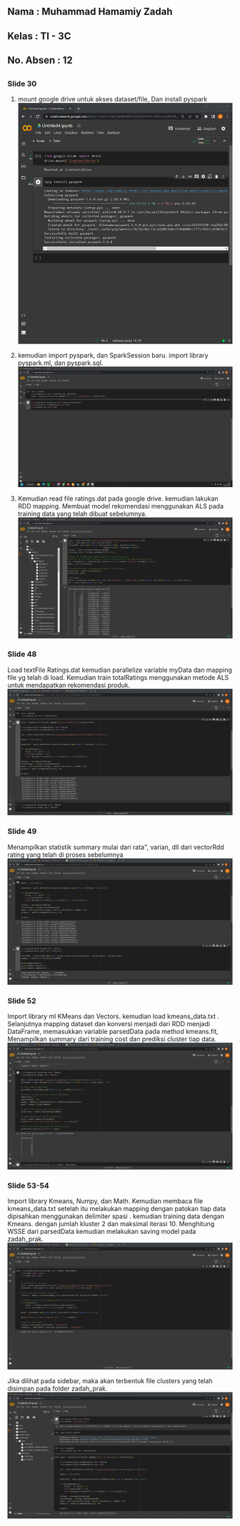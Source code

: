 ## Nama      : Muhammad Hamamiy Zadah
## Kelas     : TI - 3C
## No. Absen : 12
##

### Slide 30

1. mount google drive untuk akses dataset/file, Dan install pyspark
![Screenshot ](image/01.png)


2. kemudian import pyspark, dan SparkSession baru. import library pyspark.ml, dan pyspark.sql.
![Screenshot ](image/02.png)


3. Kemudian read file ratings.dat pada google drive. kemudian lakukan RDD mapping. Membuat model rekomendasi menggunakan ALS pada training data yang telah dibuat sebelumnya.
![Screenshot ](image/03.png)


### Slide 48
Load textFile Ratings.dat kemudian parallelize variable myData dan mapping file yg telah di load. Kemudian train totalRatings menggunakan metode ALS untuk mendapatkan rekomendasi produk.
![Screenshot ](image/04.png)


### Slide 49
Menampilkan statistik summary mulai dari rata", varian, dll dari vectorRdd rating yang telah di proses sebelumnya
![Screenshot ](image/06.png)


### Slide 52
Import library ml KMeans dan Vectors. kemudian load kmeans_data.txt . Selanjutnya mapping dataset dan konversi menjadi dari RDD menjadi DataFrame, memasukkan variable parsedData pada method kmeans.fit, Menampilkan summary dari training cost dan prediksi cluster tiap data.
![Screenshot ](image/07.png)


### Slide 53-54
Import library Kmeans, Numpy, dan Math. Kemudian membaca file kmeans_data.txt setelah itu melakukan mapping dengan patokan tiap data dipisahkan menggunakan delimiter spasi . kemudian training data dengan Kmeans. dengan jumlah kluster 2 dan maksimal iterasi 10. Menghitung WSSE dari parsedData kemudian melakukan saving model pada zadah_prak.
![Screenshot ](image/08.png)

Jika dilihat pada sidebar, maka akan terbentuk file clusters yang telah disimpan pada folder zadah_prak.
![Screenshot ](image/09.png)
